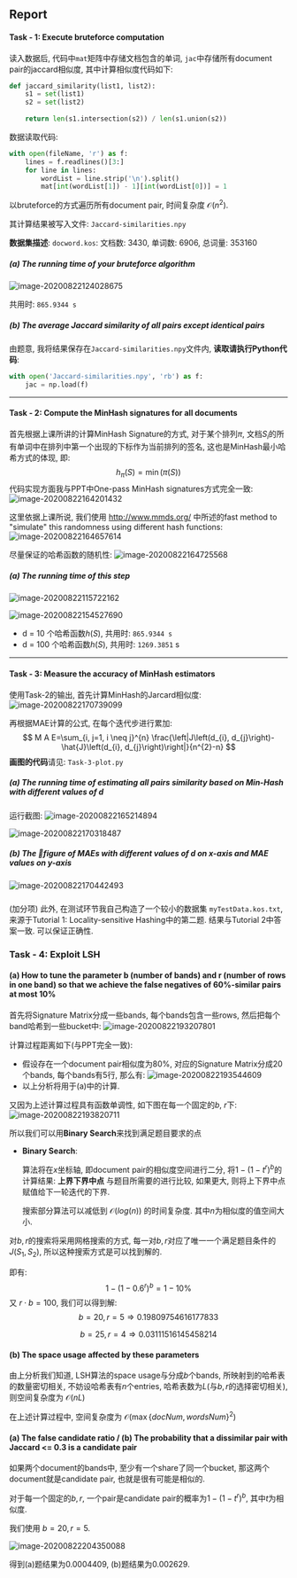 ## Report

#### Task - 1: Execute bruteforce computation

读入数据后, 代码中`mat`矩阵中存储文档包含的单词, `jac`中存储所有document pair的jaccard相似度, 其中计算相似度代码如下:

```python
def jaccard_similarity(list1, list2):
    s1 = set(list1)
    s2 = set(list2)
    
    return len(s1.intersection(s2)) / len(s1.union(s2))
```

数据读取代码:

```python
with open(fileName, 'r') as f:
    lines = f.readlines()[3:]
    for line in lines:
        wordList = line.strip('\n').split()
        mat[int(wordList[1]) - 1][int(wordList[0])] = 1
```



以bruteforce的方式遍历所有document pair, 时间复杂度 $\mathcal{O}(n^2)$.

其计算结果被写入文件: `Jaccard-similarities.npy`

**数据集描述**: `docword.kos`: 文档数: 3430, 单词数: 6906, 总词量: 353160

##### (a) The running time of your bruteforce algorithm

![image-20200822124028675](assets/image-20200822124028675.png)

共用时: `865.9344 s`

##### (b) The average Jaccard similarity of all pairs except identical pairs

由题意, 我将结果保存在`Jaccard-similarities.npy`文件内, **读取请执行Python代码**:

```python
with open('Jaccard-similarities.npy', 'rb') as f:
    jac = np.load(f)
```

---



#### Task - 2: Compute the MinHash signatures for all documents

首先根据上课所讲的计算MinHash Signature的方式, 对于某个排列$\pi$, 文档$S_i$的所有单词中在排列中第一个出现的下标作为当前排列的签名, 这也是MinHash最小哈希方式的体现, 即:
$$
h_{\pi}(S)= \min(\pi(S))
$$
代码实现方面我与PPT中One-pass MinHash signatures方式完全一致: ![image-20200822164201432](assets/image-20200822164201432.png)

这里依据上课所说, 我们使用 http://www.mmds.org/ 中所述的fast method to "simulate" this randomness using different hash functions: ![image-20200822164657614](assets/image-20200822164657614.png)

尽量保证的哈希函数的随机性: ![image-20200822164725568](assets/image-20200822164725568.png)

##### (a) The running time of this step

![image-20200822115722162](assets/image-20200822115722162.png)

![image-20200822154527690](assets/image-20200822154527690.png)

+ d = 10 个哈希函数$h(S)$, 共用时: `865.9344 s`
+ d = 100 个哈希函数$h(S)$, 共用时: `1269.3851` s

---



#### Task - 3: Measure the accuracy of MinHash estimators

使用Task-2的输出, 首先计算MinHash的Jarcard相似度: ![image-20200822170739099](assets/image-20200822170739099.png)

再根据MAE计算的公式, 在每个迭代步进行累加:
$$
M A E=\sum_{i, j=1, i \neq j}^{n} \frac{\left|J\left(d_{i}, d_{j}\right)-\hat{J}\left(d_{i}, d_{j}\right)\right|}{n^{2}-n}
$$
**画图的代码**请见: `Task-3-plot.py`



##### (a) The running time of estimating all pairs similarity based on Min-Hash with different values of d

运行截图: ![image-20200822165214894](assets/image-20200822165214894.png)

![image-20200822170318487](assets/image-20200822170318487.png)



##### (b) The figure of MAEs with different values of d on x-axis and MAE values on y-axis

![image-20200822170442493](assets/image-20200822170442493.png)

##### 



(加分项) 此外, 在测试环节我自己构造了一个较小的数据集 `myTestData.kos.txt`, 来源于Tutorial 1: Locality-sensitive Hashing中的第二题. 结果与Tutorial 2中答案一致. 可以保证正确性.



### Task - 4: Exploit LSH

#### (a) How to tune the parameter b (number of bands) and r (number of rows in one band) so that we achieve the false negatives of 60%-similar pairs at most 10%

首先将Signature Matrix分成一些bands, 每个bands包含一些rows, 然后把每个band哈希到一些bucket中: ![image-20200822193207801](assets/image-20200822193207801.png)

计算过程距离如下(与PPT完全一致):

+ 假设存在一个document pair相似度为80%, 对应的Signature Matrix分成20个bands, 每个bands有5行, 那么有: ![image-20200822193544609](assets/image-20200822193544609.png)
+ 以上分析将用于(a)中的计算.

又因为上述计算过程具有函数单调性, 如下图在每一个固定的$b$, $r$下: ![image-20200822193820711](assets/image-20200822193820711.png)

所以我们可以用**Binary Search**来找到满足题目要求的点

+ **Binary Search**:

  算法将在$x$坐标轴, 即document pair的相似度空间进行二分, 将$1-(1-t^r)^b$的计算结果: **上界下界中点** 与题目所需要的进行比较, 如果更大, 则将上下界中点赋值给下一轮迭代的下界.

  搜索部分算法可以减低到 $\mathcal{O}(log(n))$ 的时间复杂度. 其中$n$为相似度的值空间大小.

对$b, r$的搜索将采用网格搜索的方式, 每一对$b, r$对应了唯一一个满足题目条件的$J(S_1, S_2)$, 所以这种搜索方式是可以找到解的.

即有:
$$
1 - (1 - 0.6^r)^b = 1-10\%
$$
又 $r\cdot b = 100$, 我们可以得到解:
$$
b = 20, r = 5 \Rightarrow 0.19809754616177833
$$

$$
b = 25, r = 4 \Rightarrow 0.03111516145458214
$$



#### (b) The space usage affected by these parameters

由上分析我们知道, LSH算法的space usage与分成$b$个bands, 所映射到的哈希表的数量密切相关, 不妨设哈希表有$n$个entries, 哈希表数为$L$(与$b, r$的选择密切相关), 则空间复杂度为 $\mathcal{O}(nL)$

在上述计算过程中, 空间复杂度为 $\mathcal{O}(\max \{docNum, wordsNum\}^2)$



#### (a) The false candidate ratio / (b) The probability that a dissimilar pair with Jaccard <= 0.3 is a candidate pair

如果两个document的bands中, 至少有一个share了同一个bucket, 那这两个document就是candidate pair, 也就是很有可能是相似的.

对于每一个固定的$b, r$, 一个pair是candidate pair的概率为$1 - (1 - t^r)^b$, 其中$t$为相似度.

我们使用 $b = 20, r = 5$.

![image-20200822204350088](assets/image-20200822204350088.png)

得到(a)题结果为0.0004409, (b)题结果为0.002629.